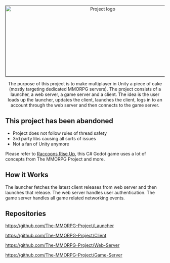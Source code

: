<p align="center">
  <a href="" rel="noopener">
 <img width=600 height=225 src="https://i.imgur.com/FsnlF8g.png" alt="Project logo"></a>
</p>

<p align="center">The purpose of this project is to make multiplayer in Unity a piece of cake (mostly targeting dedicated MMORPG servers). The project consists of a launcher, a web server, a game server and a client. The idea is the user loads up the launcher, updates the client, launches the client, logs in to an account through the web server and then connects to the game server.</p>

## This project has been abandoned
- Project does not follow rules of thread safety
- 3rd party libs causing all sorts of issues
- Not a fan of Unity anymore

Please refer to [Raccoons Rise Up](https://github.com/Raccoons-Rise-Up), this C# Godot game uses a lot of concepts from The MMORPG Project and more.

## How it Works
The launcher fetches the latest client releases from web server and then launches that release. The web server handles user authentication. The game server handles all game related networking events.

## Repositories
https://github.com/The-MMORPG-Project/Launcher

https://github.com/The-MMORPG-Project/Client

https://github.com/The-MMORPG-Project/Web-Server

https://github.com/The-MMORPG-Project/Game-Server
